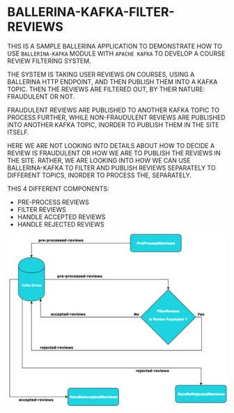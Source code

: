 # BALLERINA-KAFKA-FILTER-REVIEWS

THIS IS A SAMPLE BALLERINA APPLICATION TO DEMONSTRATE HOW TO USE   `BALLERINA-KAFKA` MODULE WITH `APACHE KAFKA` TO DEVELOP A COURSE REVIEW FILTERING SYSTEM.

THE SYSTEM IS TAKING USER REVIEWS ON COURSES, USING A BALLERINA HTTP ENDPOINT, AND THEN PUBLISH THEM INTO A KAFKA TOPIC. THEN THE REVIEWS ARE FILTERED OUT, BY THEIR NATURE: FRAUDULENT OR NOT.

FRAUDULENT REVIEWS ARE PUBLISHED TO ANOTHER KAFKA TOPIC TO PROCESS FURTHER, WHILE NON-FRAUDULENT REVIEWS ARE PUBLISHED INTO ANOTHER KAFKA TOPIC, INORDER TO PUBLISH THEM IN THE SITE ITSELF.

HERE WE ARE NOT LOOKING INTO DETAILS ABOUT HOW TO DECIDE A REVIEW IS FRAUDULENT OR HOW WE ARE TO PUBLISH THE REVIEWS IN THE SITE. RATHER, WE ARE LOOKING INTO HOW WE CAN USE BALLERINA-KAFKA TO FILTER AND PUBLISH REVIEWS SEPARATELY TO DIFFERENT TOPICS, INORDER TO PROCESS THE, SEPARATELY. 

THIS 4 DIFFERENT COMPONENTS:

* PRE-PROCESS REVIEWS
* FILTER REVIEWS
* HANDLE ACCEPTED REVIEWS
* HANDLE REJECTED REVIEWS

![Flow Chart](images/FlowChart.png?raw=true "Review Filtering System")

